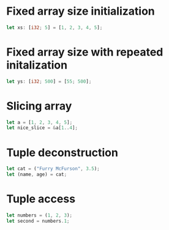 # Fixed array size initialization

```rust
let xs: [i32; 5] = [1, 2, 3, 4, 5];
```

# Fixed array size with repeated initalization

```rust
let ys: [i32; 500] = [55; 500];
```

# Slicing array

```rust
let a = [1, 2, 3, 4, 5];
let nice_slice = &a[1..4];
```

# Tuple deconstruction

```rust
let cat = ("Furry McFurson", 3.5);
let (name, age) = cat;
```

# Tuple access

```rust
let numbers = (1, 2, 3);
let second = numbers.1;
```